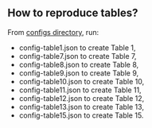 ## How to reproduce tables?

From [configs directory](https://github.com/hamidrezavalidi/Political-Districting-to-Minimize-Cut-Edges/tree/master/configs), run: 

* config-table1.json to create Table 1,
* config-table7.json to create Table 7,
* config-table8.json to create Table 8,
* config-table9.json to create Table 9,
* config-table10.json to create Table 10,
* config-table11.json to create Table 11, 
* config-table12.json to create Table 12,
* config-table13.json to create Table 13,
* config-table15.json to create Table 15.

